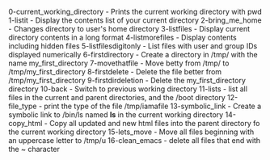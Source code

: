 0-current_working_directory - Prints the current working directory with pwd
1-listit - Display the contents list of your current directory
2-bring_me_home - Changes directory to user's home directory
3-listfiles - Display current directory contents in a long format
4-listmorefiles - Display contents including hidden files
5-listfilesdigitonly - List files with user and group IDs displayed numerically
6-firstdirectory - Create a directory in /tmp/ with the name my_first_directory
7-movethatfile - Move betty from /tmp/ to /tmp/my_first_directory
8-firstdelete - Delete the file better from /tmp/my_first_directory
9-firstdirdeletion - Delete the my_first_directory directory
10-back - Switch to previous working directory
11-lists - list all files in the current and parent directories, and the /boot directory
12-file_type - print the type of the file /tmp/iamafile
13-symbolic_link - Create a symbolic link to /bin/ls named __ls__ in the current working directory
14-copy_html - Copy all updated and new html files into the parent directory fo the current working directory
15-lets_move - Move all files beginning with an uppercase letter to /tmp/u
16-clean_emacs - delete all files that end with the ~ character
